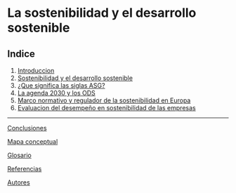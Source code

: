 # La sostenibilidad y el desarrollo sostenible
## Indice

1. [Introduccion](introduccion.md)
2. [Sostenibilidad y el desarrollo sostenible](Sostenibilidad-y-el-desarrollo-sostenible.md)
3. [¿Que significa las siglas ASG?](ASG.md)
4. [La agenda 2030 y los ODS](ODS.md)
5. [Marco normativo y regulador de la sostenibilidad en Europa](Regulaciones.md)
6. [Evaluacion del desempeño en sostenibilidad de las empresas](Desempeño.md)
---
[Conclusiones](Coclusiones.md)

[Mapa conceptual]()

[Glosario]()

[Referencias](Referencias.md)

[Autores](Autores.md)
